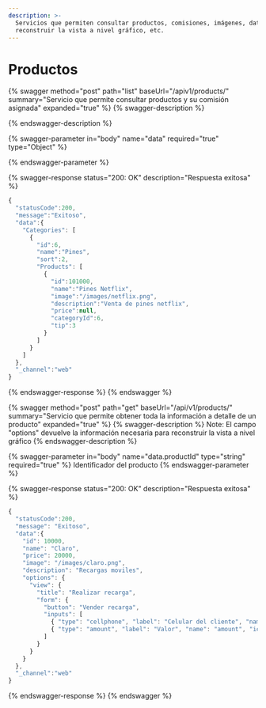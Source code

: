 ```yaml
---
description: >-
  Servicios que permiten consultar productos, comisiones, imágenes, datos para
  reconstruir la vista a nivel gráfico, etc.
---
```


# Productos

{% swagger method="post" path="list" baseUrl="/apiv1/products/" summary="Servicio que permite consultar productos y su comisión asignada" expanded="true" %}
{% swagger-description %}

{% endswagger-description %}

{% swagger-parameter in="body" name="data" required="true" type="Object" %}

{% endswagger-parameter %}

{% swagger-response status="200: OK" description="Respuesta exitosa" %}
```javascript
{
  "statusCode":200,
  "message":"Exitoso",
  "data":{
    "Categories": [
      {
        "id":6,
        "name":"Pines",
        "sort":2,
        "Products": [
          {
            "id":101000,
            "name":"Pines Netflix",
            "image":"/images/netflix.png",
            "description":"Venta de pines netflix",
            "price":null,
            "categoryId":6,
            "tip":3
          }
        ]
      }
    ]
  },
  "_channel":"web"
}
```
{% endswagger-response %}
{% endswagger %}

{% swagger method="post" path="get" baseUrl="/api/v1/products/" summary="Servicio que permite obtener toda la información a detalle de un producto" expanded="true" %}
{% swagger-description %}
Note: El campo "options" devuelve la información necesaria para reconstruir la vista a nivel gráfico
{% endswagger-description %}

{% swagger-parameter in="body" name="data.productId" type="string" required="true" %}
Identificador del producto
{% endswagger-parameter %}

{% swagger-response status="200: OK" description="Respuesta exitosa" %}
```javascript
{
  "statusCode":200,
  "message": "Exitoso",
  "data":{
    "id": 10000,
    "name": "Claro",
    "price": 20000,
    "image": "/images/claro.png",
    "description": "Recargas moviles",
    "options": {
      "view": {
        "title": "Realizar recarga",
        "form": {
          "button": "Vender recarga",
          "inputs": [
            { "type": "cellphone", "label": "Celular del cliente", "name": "customerCellphone", "icon": "cellphone"  },
            { "type": "amount", "label": "Valor", "name": "amount", "icon": "price"  }
          ]
        }
      }
    }
  },
  "_channel":"web"
}
```
{% endswagger-response %}
{% endswagger %}
